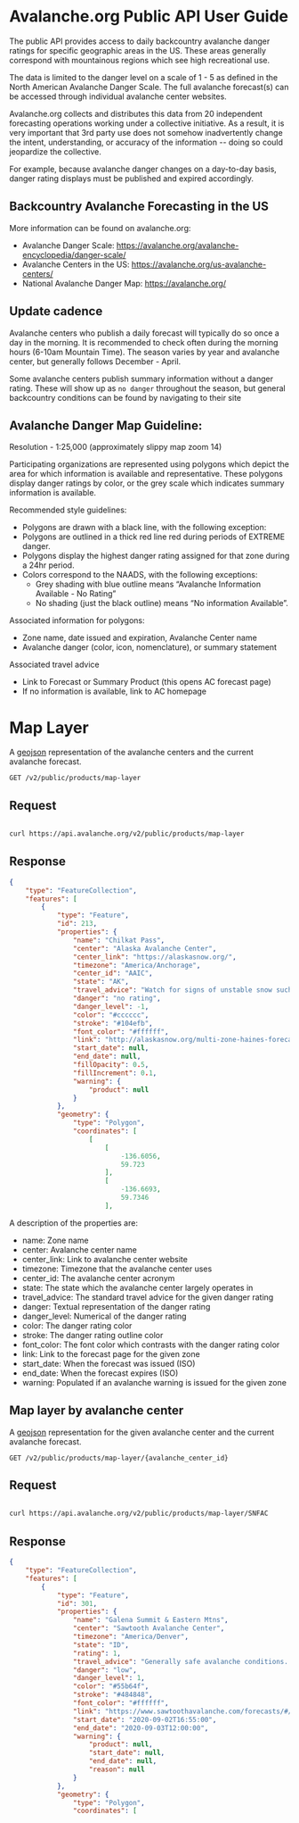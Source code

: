 # Avalanche.org Public API User Guide

The public API provides access to daily backcountry avalanche danger ratings for specific geographic areas in the US. These areas generally correspond with mountainous regions which see high recreational use. 

The data is limited to the danger level on a scale of 1 - 5 as defined in the North American Avalanche Danger Scale. The full avalanche forecast(s) can be accessed through individual avalanche center websites.

Avalanche.org collects and distributes this data from 20 independent forecasting operations working under a collective initiative. As a result, it is very important that 3rd party use does not somehow inadvertently change the intent, understanding, or accuracy of the information -- doing so could jeopardize the collective. 

For example, because avalanche danger changes on a day-to-day basis, danger rating displays must be published and expired accordingly. 

## Backcountry Avalanche Forecasting in the US
More information can be found on avalanche.org:

* Avalanche Danger Scale: https://avalanche.org/avalanche-encyclopedia/danger-scale/
* Avalanche Centers in the US: https://avalanche.org/us-avalanche-centers/
* National Avalanche Danger Map: https://avalanche.org/

## Update cadence
Avalanche centers who publish a daily forecast will typically do so once a day in the morning. It is recommended to check often during the morning hours (6-10am Mountain Time). The season varies by year and avalanche center, but generally follows December - April.

Some avalanche centers publish summary information without a danger rating. These will show up as `no danger` throughout the season, but general backcountry conditions can be found by navigating to their site

## Avalanche Danger Map Guideline: 

Resolution - 1:25,000 (approximately slippy map zoom 14)

Participating organizations are represented using polygons which depict the area for which information is available and representative. These polygons display danger ratings by color, or the grey scale which indicates summary information is available.

Recommended style guidelines: 
* Polygons are drawn with a black line, with the following exception: 
* Polygons are outlined in a thick red line red during periods of EXTREME danger. 
* Polygons display the highest danger rating assigned for that zone during a 24hr period.
* Colors correspond to the NAADS, with the following exceptions: 
    * Grey shading with blue outline means  “Avalanche Information Available - No Rating” 
    * No shading (just the black outline) means “No information Available”.

Associated information for polygons:  
* Zone name, date issued and expiration, Avalanche Center name
* Avalanche danger (color, icon, nomenclature), or summary statement

Associated travel advice
* Link to Forecast or Summary Product (this opens AC forecast page)
* If no information is available, link to AC homepage


# Map Layer

A <a href='https://geojson.org/'>geojson</a> representation of the avalanche centers and the current avalanche forecast.

`GET /v2/public/products/map-layer`

## Request
```bash

curl https://api.avalanche.org/v2/public/products/map-layer
```

## Response
```json
{
    "type": "FeatureCollection",
    "features": [
        {
            "type": "Feature",
            "id": 213,
            "properties": {
                "name": "Chilkat Pass",
                "center": "Alaska Avalanche Center",
                "center_link": "https://alaskasnow.org/",
                "timezone": "America/Anchorage",
                "center_id": "AAIC",
                "state": "AK",
                "travel_advice": "Watch for signs of unstable snow such as recent avalanches, cracking in the snow, and audible collapsing. Avoid traveling on or under similar slopes.",
                "danger": "no rating",
                "danger_level": -1,
                "color": "#cccccc",
                "stroke": "#104efb",
                "font_color": "#ffffff",
                "link": "http://alaskasnow.org/multi-zone-haines-forecasts/chilkat-pass-forecast/",
                "start_date": null,
                "end_date": null,
                "fillOpacity": 0.5,
                "fillIncrement": 0.1,
                "warning": {
                    "product": null
                }
            },
            "geometry": {
                "type": "Polygon",
                "coordinates": [
                    [
                        [
                            -136.6056,
                            59.723
                        ],
                        [
                            -136.6693,
                            59.7346
                        ],
```

A description of the properties are:

* name: Zone name
* center: Avalanche center name
* center_link: Link to avalanche center website
* timezone: Timezone that the avalanche center uses
* center_id: The avalanche center acronym 
* state: The state which the avalanche center largely operates in
* travel_advice: The standard travel advice for the given danger rating
* danger: Textual representation of the danger rating
* danger_level: Numerical of the danger rating
* color: The danger rating color
* stroke: The danger rating outline color
* font_color: The font color which contrasts with the danger rating color
* link: Link to the forecast page for the given zone
* start_date: When the forecast was issued (ISO)
* end_date: When the forecast expires (ISO)
* warning: Populated if an avalanche warning is issued for the given zone


## Map layer by avalanche center

A <a href='https://geojson.org/'>geojson</a> representation for the given avalanche center and the current avalanche forecast.

`GET /v2/public/products/map-layer/{avalanche_center_id}`

## Request
```bash

curl https://api.avalanche.org/v2/public/products/map-layer/SNFAC
```

## Response

```json
{
    "type": "FeatureCollection",
    "features": [
        {
            "type": "Feature",
            "id": 301,
            "properties": {
                "name": "Galena Summit & Eastern Mtns",
                "center": "Sawtooth Avalanche Center",
                "timezone": "America/Denver",
                "state": "ID",
                "rating": 1,
                "travel_advice": "Generally safe avalanche conditions. Watch for unstable snow on isolated terrain features.",
                "danger": "low",
                "danger_level": 1,
                "color": "#55b64f",
                "stroke": "#484848",
                "font_color": "#ffffff",
                "link": "https://www.sawtoothavalanche.com/forecasts/#/galena-summit-&-eastern-mtns",
                "start_date": "2020-09-02T16:55:00",
                "end_date": "2020-09-03T12:00:00",
                "warning": {
                    "product": null,
                    "start_date": null,
                    "end_date": null,
                    "reason": null
                }
            },
            "geometry": {
                "type": "Polygon",
                "coordinates": [

```
